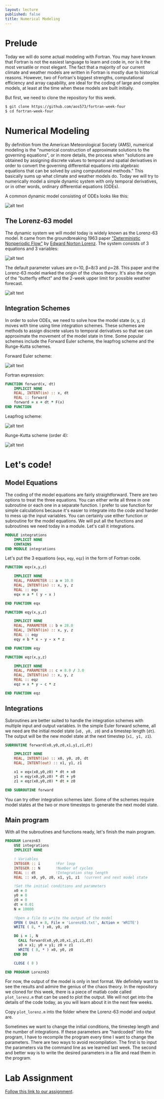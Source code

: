 ```yaml
---
layout: lecture
published: false
title: Numerical Modeling
---
```


# Prelude

Today we will do some actual modeling with Fortran. You may have known that Fortran is not the easiest language to learn and code in, nor is it the most versatile or most elegant. The fact that a majority of our current climate and weather models are written in Fortran is mostly due to historical reasons. However, two of Fortran's biggest strengths, computational efficiency and array capability, are ideal for the coding of large and complex models, at least at the time when these models are built initially.

But first, we need to clone the repository for this week.

```bash
$ git clone https://github.com/aos573/fortran-week-four
$ cd fortran-week-four
```

# Numerical Modeling

By definition from the American Meteorological Society (AMS), numerical modeling is the "numerical construction of approximate solutions to the governing equations", or in more details, the process when "solutions are obtained by assigning discrete values to temporal and spatial derivatives in order to convert the governing differential equations into algebraic equations that can be solved by using computational methods." This basically sums up what climate and weather models do. Today we will try to numerically model a simple dynamic system with only temporal derivatives, or in other words, ordinary differential equations (ODEs).

A common dynamic model consisting of ODEs looks like this:

![alt text](https://github.com/AOS573/aos573.github.io/blob/master/_lectures/week5/Picture1.png "ODEs")

## The Lorenz-63 model

The dynamic system we will model today is widely known as the Lorenz-63 model. It came from the groundbreaking 1963 paper ["Deterministic Nonperiodic Flow"](http://dx.doi.org/10.1175/1520-0469(1963)020%3C0130:DNF%3E2.0.CO;2) by [Edward Norton Lorenz](https://en.wikipedia.org/wiki/Edward_Norton_Lorenz). The system consists of 3 equations and 3 variables:

![alt text](https://wikimedia.org/api/rest_v1/media/math/render/svg/5f993e17e16f1c3ea4ad7031353c61164a226bb8 "Lorenz-63 Equations")

The default parameter values are σ=10, β=8/3 and ρ=28. This paper and the Lorenz-63 model marked the origin of the chaos theory. It's also the origin of the "butterfly effect" and the 2-week upper limit for possible weather forecast.

![alt text](https://upload.wikimedia.org/wikipedia/commons/thumb/7/71/Lorenz_system_r28_s10_b2-6666.png/1920px-Lorenz_system_r28_s10_b2-6666.png "Lorenz-63 Butterfly")

## Integration Schemes

In order to solve ODEs, we need to solve how the model state (x, y, z) moves with time using time integration schemes. These schemes are methods to assign discrete values to temporal derivatives so that we can approximate the movement of the model state in time. Some popular schemes include the Forward Euler scheme, the leapfrog scheme and the Runge-Kutta schemes.

Forward Euler scheme:

![alt text](https://github.com/AOS573/aos573.github.io/blob/master/_lectures/week5/Picture2.png "forward")

Fortran expression:
```f90
FUNCTION forward(x, dt)
    IMPLICIT NONE
    REAL, INTENT(in) :: x, dt
    REAL :: forward
    forward = x + dt * F(x)
END FUNCTION
```

Leapfrog scheme:

![alt text](https://github.com/AOS573/aos573.github.io/blob/master/_lectures/week5/Picture3.png "lf")

Runge-Kutta scheme (order 4):

![alt text](https://github.com/AOS573/aos573.github.io/blob/master/_lectures/week5/Picture4.png "RK4")

# Let's code!

## Model Equations

The coding of the model equations are fairly straightforward. There are two options to treat the three equations. You can either write all three in one subroutine or each one in a separate function. I prefer to use function for simple calculations because it's easier to integrate into the code and harder to mess up the input variables. You can certainly use either function or subroutine for the model equations. We will put all the functions and subroutines we need today in a module. Let's call it integrations.

```f90
MODULE integrations
    IMPLICIT NONE
    CONTAINS
END MODULE integrations
```

Let's put the 3 equations (`eqx`, `eqy`, `eqz`) in the form of Fortran code.

```f90
FUNCTION eqx(x,y,z)

    IMPLICIT NONE
    REAL, PARAMETER :: a = 10.0
    REAL, INTENT(in) :: x, y, z
    REAL :: eqx
    eqx = a * ( y - x )

END FUNCTION eqx

FUNCTION eqy(x,y,z)

    IMPLICIT NONE
    REAL, PARAMETER :: b = 28.0
    REAL, INTENT(in) :: x, y, z
    REAL :: eqy
    eqy = b * x - y - x * z

END FUNCTION eqy

FUNCTION eqz(x,y,z)

    IMPLICIT NONE
    REAL, PARAMETER :: c = 8.0 / 3.0
    REAL, INTENT(in) :: x, y, z
    REAL :: eqz
    eqz = x * y - c * z

END FUNCTION eqz
```

## Integrations

Subroutines are better suited to handle the integration schemes with multiple input and output variables. In the simple Euler forward scheme, all we need are the initial model state (`x0, y0, z0`) and a timestep length (`dt`). The output will be the new model state at the next timestep (`x1, y1, z1`).

```f90
SUBROUTINE forward(x0,y0,z0,x1,y1,z1,dt)

    IMPLICIT NONE
    REAL, INTENT(in) :: x0, y0, z0, dt
    REAL, INTENT(out) :: x1, y1, z1

    x1 = eqx(x0,y0,z0) * dt + x0
    y1 = eqy(x0,y0,z0) * dt + y0
    z1 = eqz(x0,y0,z0) * dt + z0

END SUBROUTINE forward
```

You can try other integration schemes later. Some of the schemes require model states at the two or more timesteps to generate the next model state.

## Main program

With all the subroutines and functions ready, let's finish the main program.

```f90
PROGRAM Lorezn63
    USE integrations
    IMPLICIT NONE

    ! Variables
    INTEGER :: i       !For loop
    INTEGER :: N       !Number of cycles
    REAL :: dt         !Integration step length
    REAL :: x0, y0, z0, x1, y1, z1  !current and next model state

    !Set the initial conditions and parameters
    x0 = 0
    y0 = 0
    z0 = 0
    dt = 0.01
    N = 10000

    !Open a file to write the output of the model
    OPEN ( Unit = 8, File = 'Lorenz63.txt', Action = 'WRITE')
    WRITE ( 8, * ) x0, y0, z0

    DO i = 1, N
      CALL forward(x0,y0,z0,x1,y1,z1,dt)
      x0 = x1; y0 = y1; z0 = z1
      WRITE ( 8, * ) x0, y0, z0
    END DO

    CLOSE ( 8 )

END PROGRAM Lorezn63
```

For now, the output of the model is only in text format. We definitely want to see the results and admire the genius of the chaos theory. In the repository we cloned for this week, there is a piece of matlab code called `plot_lorenz.m` that can be used to plot the output. We will not get into the details of the code today, as you will learn about it in the next few weeks. 

Copy `plot_lorenz.m` into the folder where the Lorenz-63 model and output are.

Sometimes we want to change the initial conditions, the timestep length and the number of integrations. If these parameters are "hardcoded" into the program, I have to recompile the program every time I want to change the parameters. There are two ways to avoid recompilation. The first is to input the parameters via the command line as we learned last week. The second and better way is to write the desired parameters in a file and read them in the program.

# Lab Assignment

[Follow this link to our assignment](/assignments/5-fortran-modeling.html).
